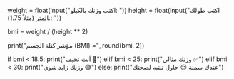 weight = float(input("اكتب وزنك بالكيلو: "))
height = float(input("اكتب طولك بالمتر (مثلاً 1.75): "))

bmi = weight / (height ** 2)

print("مؤشر كتلة الجسم (BMI) =", round(bmi, 2))

if bmi < 18.5:
    print("أنت نحيف 🥶")
elif bmi < 25:
    print("وزنك مثالي ✅")
elif bmi < 30:
    print("وزنك زايد شوي 😅")
else:
    print("عندك سمنة 😔 حاول تنتبه لصحتك")
